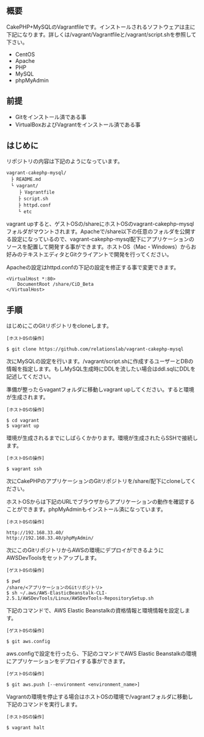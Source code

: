 概要
----

CakePHP+MySQLのVagrantfileです。インストールされるソフトウェアは主に下記になります。詳しくは/vagrant/Vagrantfileと/vagrant/script.shを参照して下さい。

* CentOS
* Apache
* PHP
* MySQL
* phpMyAdmin

前提
----

* Gitをインストール済である事
* VirtualBoxおよびVagrantをインストール済である事

はじめに
----

リポジトリの内容は下記のようになっています。

```
vagrant-cakephp-mysql/
　├ README.md
　└ vagrant/
　   ├ Vagrantfile
　 　├ script.sh
　 　├ httpd.conf
　 　└ etc
```

vagrant upすると、ゲストOSの/shareにホストOSのvagrant-cakephp-mysqlフォルダがマウントされます。Apacheで/share以下の任意のフォルダを公開する設定になっているので、vagrant-cakephp-mysql配下にアプリケーションのソースを配置して開発する事ができます。ホストOS（Mac・Windows）からお好みのテキストエディタとGitクライアントで開発を行ってください。

Apacheの設定はhttpd.confの下記の設定を修正する事で変更できます。

```
<VirtualHost *:80>
    DocumentRoot /share/CiD_Beta
</VirtualHost>
```

手順
----

はじめにこのGitリポジトリをcloneします。

```
[ホストOSの操作]

$ git clone https://github.com/relationslab/vagrant-cakephp-mysql
```

次にMySQLの設定を行います。/vagrant/script.shに作成するユーザーとDBの情報を指定します。もしMySQL生成時にDDLを流したい場合はddl.sqlにDDLを記述してください。

準備が整ったらvagantフォルダに移動しvagrant upしてください。すると環境が生成されます。

```
[ホストOSの操作]

$ cd vagrant
$ vagrant up
```

環境が生成されるまでにしばらくかかります。環境が生成されたらSSHで接続します。

```
[ホストOSの操作]

$ vagrant ssh
```

次にCakePHPのアプリケーションのGitリポジトリを/share/配下にcloneしてください。

ホストOSからは下記のURLでブラウザからアプリケーションの動作を確認することができます。phpMyAdminもインストール済になっています。

```
[ホストOSの操作]

http://192.168.33.40/
http://192.168.33.40/phpMyAdmin/
```

次にこのGitリポジトリからAWSの環境にデプロイができるようにAWSDevToolsをセットアップします。

```
[ゲストOSの操作]

$ pwd
/share/<アプリケーションのGitリポジトリ>
$ sh ~/.aws/AWS-ElasticBeanstalk-CLI-2.5.1/AWSDevTools/Linux/AWSDevTools-RepositorySetup.sh 
```

下記のコマンドで、AWS Elastic Beanstalkの資格情報と環境情報を設定します。

```
[ゲストOSの操作]

$ git aws.config
```

aws.configで設定を行ったら、下記のコマンドでAWS Elastic Beanstalkの環境にアプリケーションをデプロイする事ができます。

```
[ゲストOSの操作]

$ git aws.push [--environment <environment_name>]
```

Vagrantの環境を停止する場合はホストOSの環境で/vagrantフォルダに移動し下記のコマンドを実行します。

```
[ホストOSの操作]

$ vagrant halt
```

